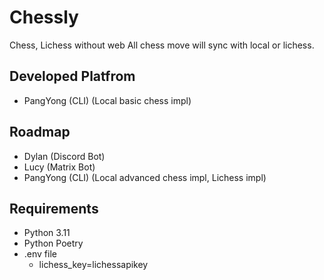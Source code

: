 # Chessly

Chess, Lichess without web
All chess move will sync with local or lichess.

## Developed Platfrom
- PangYong (CLI) (Local basic chess impl)

## Roadmap
- Dylan (Discord Bot)
- Lucy (Matrix Bot)
- PangYong (CLI) (Local advanced chess impl, Lichess impl)

## Requirements
- Python 3.11
- Python Poetry
- .env file
  - lichess_key=lichessapikey
